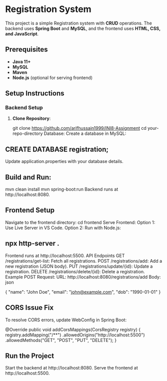 # Registration System

This project is a simple Registration system with **CRUD** operations. The backend uses **Spring Boot** and **MySQL**, and the frontend uses **HTML, CSS, and JavaScript**.

## Prerequisites
- **Java 11+**
- **MySQL**
- **Maven**
- **Node.js** (optional for serving frontend)

## Setup Instructions

### Backend Setup
1. **Clone Repository**:

   git clone https://github.com/arifhussain1999/INI8-Assignment
   cd your-repo-directory
Database: Create a database in MySQL:

## CREATE DATABASE registration;
Update application.properties with your database details.

## Build and Run: 

mvn clean install
mvn spring-boot:run
Backend runs at http://localhost:8080.

## Frontend Setup
Navigate to the frontend directory:
cd frontend
Serve Frontend:
Option 1: Use Live Server in VS Code.
Option 2: Run with Node.js:

## npx http-server .
Frontend runs at http://localhost:5500.
API Endpoints
GET /registrations/get-list: Fetch all registrations.
POST /registrations/add: Add a new registration (JSON body).
PUT /registrations/update/{id}: Update a registration.
DELETE /registrations/delete/{id}: Delete a registration.
Example POST Request:
URL: http://localhost:8080/registrations/add
Body:
json

{
  "name": "John Doe",
  "email": "john@example.com",
  "dob": "1990-01-01"
}

## CORS Issue Fix
To resolve CORS errors, update WebConfig in Spring Boot:

@Override
public void addCorsMappings(CorsRegistry registry) {
    registry.addMapping("/**")
            .allowedOrigins("http://localhost:5500")
            .allowedMethods("GET", "POST", "PUT", "DELETE");
}

## Run the Project
Start the backend at http://localhost:8080.
Serve the frontend at http://localhost:5500.



